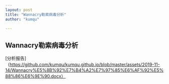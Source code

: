 ```yaml
---
layout: post
title: "Wannacry勒索病毒分析"
author: "kumqu"

---
```


## Wannacry勒索病毒分析

[分析报告]（https://github.com/kumqu/kumqu.github.io/blob/master/assets/2019-11-14/Wannacry%E5%8B%92%E7%B4%A2%E7%97%85%E6%AF%92%E5%88%86%E6%9E%90.docx）

